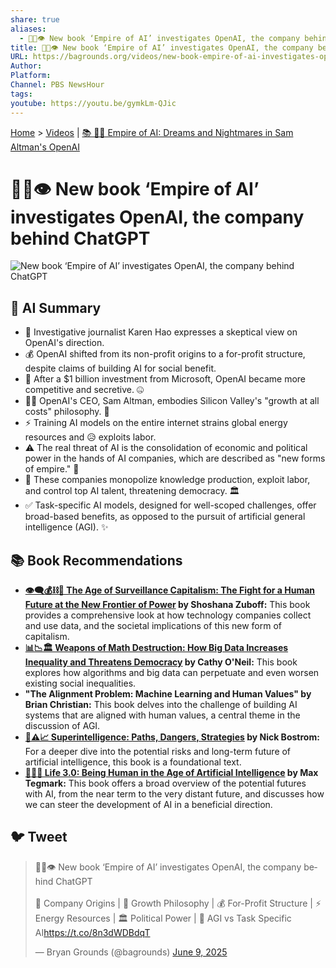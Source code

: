 ```yaml
---
share: true
aliases:
  - 🤖🏢👁️ New book ‘Empire of AI’ investigates OpenAI, the company behind ChatGPT
title: 🤖🏢👁️ New book ‘Empire of AI’ investigates OpenAI, the company behind ChatGPT
URL: https://bagrounds.org/videos/new-book-empire-of-ai-investigates-openai-the-company-behind-chatgpt
Author:
Platform:
Channel: PBS NewsHour
tags:
youtube: https://youtu.be/gymkLm-QJic
---
```

[Home](../index.md) > [Videos](./index.md) | [📚 🤖👑 Empire of AI: Dreams and Nightmares in Sam Altman's OpenAI](../books/empire-of-ai-dreams-and-nightmares-in-sam-altmans-openai.md)  
# 🤖🏢👁️ New book ‘Empire of AI’ investigates OpenAI, the company behind ChatGPT  
![New book ‘Empire of AI’ investigates OpenAI, the company behind ChatGPT](https://youtu.be/gymkLm-QJic)  
  
## 🤖 AI Summary  
* 🧐 Investigative journalist Karen Hao expresses a skeptical view on OpenAI's direction.  
* 💰 OpenAI shifted from its non-profit origins to a for-profit structure, despite claims of building AI for social benefit.  
* 🏢 After a $1 billion investment from Microsoft, OpenAI became more competitive and secretive. 🤐  
* 👨‍💼 OpenAI's CEO, Sam Altman, embodies Silicon Valley's "growth at all costs" philosophy. 🚀  
* ⚡ Training AI models on the entire internet strains global energy resources and 😥 exploits labor.  
* ⚠️ The real threat of AI is the consolidation of economic and political power in the hands of AI companies, which are described as "new forms of empire." 👑  
* 🤖 These companies monopolize knowledge production, exploit labor, and control top AI talent, threatening democracy. 🏛️  
* ✅ Task-specific AI models, designed for well-scoped challenges, offer broad-based benefits, as opposed to the pursuit of artificial general intelligence (AGI). ✨  
  
## 📚 Book Recommendations  
* **[👁️‍🗨️💰⛓️👤 The Age of Surveillance Capitalism: The Fight for a Human Future at the New Frontier of Power](../books/the-age-of-surveillance-capitalism.md) by Shoshana Zuboff:** This book provides a comprehensive look at how technology companies collect and use data, and the societal implications of this new form of capitalism.  
* **[📊📉🏛️ Weapons of Math Destruction: How Big Data Increases Inequality and Threatens Democracy](../books/weapons-of-math-destruction-how-big-data-increases-inequality-and-threatens-democracy.md) by Cathy O'Neil:** This book explores how algorithms and big data can perpetuate and even worsen existing social inequalities.  
* **"The Alignment Problem: Machine Learning and Human Values" by Brian Christian:** This book delves into the challenge of building AI systems that are aligned with human values, a central theme in the discussion of AGI.  
* **[🤖⚠️📈 Superintelligence: Paths, Dangers, Strategies](../books/superintelligence-paths-dangers-strategies.md) by Nick Bostrom:** For a deeper dive into the potential risks and long-term future of artificial intelligence, this book is a foundational text.  
* **[🧬👥💾 Life 3.0: Being Human in the Age of Artificial Intelligence](../books/life-3-0.md) by Max Tegmark:** This book offers a broad overview of the potential futures with AI, from the near term to the very distant future, and discusses how we can steer the development of AI in a beneficial direction.  
  
## 🐦 Tweet  
<blockquote class="twitter-tweet" data-theme="dark"><p lang="en" dir="ltr">🤖🏢👁️ New book ‘Empire of AI’ investigates OpenAI, the company behind ChatGPT<br><br>🏢 Company Origins | 🚀 Growth Philosophy | 💰 For-Profit Structure | ⚡ Energy Resources | 🏛️ Political Power | 🤖 AGI vs Task Specific AI<a href="https://t.co/8n3dWDBdqT">https://t.co/8n3dWDBdqT</a></p>&mdash; Bryan Grounds (@bagrounds) <a href="https://twitter.com/bagrounds/status/1931928549440843885?ref_src=twsrc%5Etfw">June 9, 2025</a></blockquote> <script async src="https://platform.twitter.com/widgets.js" charset="utf-8"></script>